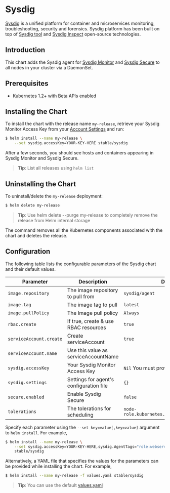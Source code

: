 # Sysdig

[Sysdig](https://www.sysdig.com/) is a unified platform for container and microservices monitoring, troubleshooting, security and forensics. Sysdig platform has been built on top of [Sysdig tool](https://sysdig.com/opensource/sysdig/) and [Sysdig Inspect](https://sysdig.com/blog/sysdig-inspect/) open-source technologies.

## Introduction

This chart adds the Sysdig agent for [Sysdig Monitor](https://sysdig.com/product/monitor/) and [Sysdig Secure](https://sysdig.com/product/secure/) to all nodes in your cluster via a DaemonSet.

## Prerequisites

- Kubernetes 1.2+ with Beta APIs enabled

## Installing the Chart

To install the chart with the release name `my-release`, retrieve your Sysdig Monitor Access Key from your [Account Settings](https://app.sysdigcloud.com/#/settings/user) and run:

```bash
$ helm install --name my-release \
    --set sysdig.accessKey=YOUR-KEY-HERE stable/sysdig
```

After a few seconds, you should see hosts and containers appearing in Sysdig Monitor and Sysdig Secure.

> **Tip**: List all releases using `helm list`

## Uninstalling the Chart

To uninstall/delete the `my-release` deployment:

```bash
$ helm delete my-release
```
> **Tip**: Use helm delete --purge my-release to completely remove the release from Helm internal storage

The command removes all the Kubernetes components associated with the chart and deletes the release.

## Configuration

The following table lists the configurable parameters of the Sysdig chart and their default values.

| Parameter               | Description                             | Default                                     |
| ---                     | ---                                     | ---                                         |
| `image.repository`      | The image repository to pull from       | `sysdig/agent`                              |
| `image.tag`             | The image tag to pull                   | `latest`                                    |
| `image.pullPolicy`      | The Image pull policy                   | `Always`                                    |
| `rbac.create`           | If true, create & use RBAC resources    | `true`                                      |
| `serviceAccount.create` | Create serviceAccount                   | `true`                                      |
| `serviceAccount.name`   | Use this value as serviceAccountName    | ` `                                         |
| `sysdig.accessKey`      | Your Sysdig Monitor Access Key          | `Nil` You must provide your own key         |
| `sysdig.settings`       | Settings for agent's configuration file | `{}`                                        |
| `secure.enabled`        | Enable Sysdig Secure                    | `false`                                     |
| `tolerations`           | The tolerations for scheduling          | `node-role.kubernetes.io/master:NoSchedule` |

Specify each parameter using the `--set key=value[,key=value]` argument to `helm install`. For example,

```bash
$ helm install --name my-release \
    --set sysdig.accessKey=YOUR-KEY-HERE,sysdig.AgentTags="role:webserver,location:europe" \
    stable/sysdig
```

Alternatively, a YAML file that specifies the values for the parameters can be provided while installing the chart. For example,

```bash
$ helm install --name my-release -f values.yaml stable/sysdig
```

> **Tip**: You can use the default [values.yaml](values.yaml)
